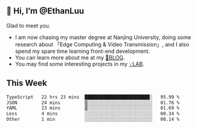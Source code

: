 ## 👋 Hi, I’m @EthanLuu

Glad to meet you.

- I am now chasing my master degree at Nanjing University, doing some research about 「Edge Computing & Video Transmission」, and I also spend my spare time learning front-end development.
- You can learn more about me at my [📝BLOG](https://blog.ethanloo.cn).
- You may find some interesting projects in my [💡LAB](https://lab.ethanloo.cn).

## This Week
<!--START_SECTION:waka-->

```txt
TypeScript   22 hrs 23 mins  ████████████████████████░   95.99 %
JSON         24 mins         ▒░░░░░░░░░░░░░░░░░░░░░░░░   01.76 %
YAML         23 mins         ▒░░░░░░░░░░░░░░░░░░░░░░░░   01.69 %
Less         4 mins          ░░░░░░░░░░░░░░░░░░░░░░░░░   00.34 %
Other        1 min           ░░░░░░░░░░░░░░░░░░░░░░░░░   00.14 %
```

<!--END_SECTION:waka-->
